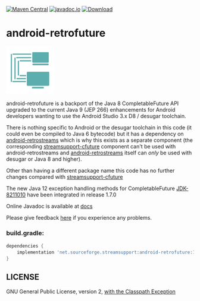 [![Maven Central](https://img.shields.io/maven-central/v/net.sourceforge.streamsupport/android-retrofuture.svg)](http://mvnrepository.com/artifact/net.sourceforge.streamsupport/android-retrofuture)
[![javadoc.io](https://javadocio-badges.herokuapp.com/net.sourceforge.streamsupport/android-retrofuture/badge.svg)](http://www.javadoc.io/doc/net.sourceforge.streamsupport/android-retrofuture/)
[![Download](https://api.bintray.com/packages/stefan-zobel/android-retrofuture/android-retrofuture/images/download.svg) ](https://bintray.com/stefan-zobel/android-retrofuture/android-retrofuture/_latestVersion)

# android-retrofuture

![](art/streamsupport-sf.png)

android-retrofuture is a backport of the Java 8 CompletableFuture API upgraded to the current Java 9 (JEP 266) enhancements for Android developers wanting to use the Android Studio 3.x D8 / desugar toolchain.

There is nothing specific to Android or the desugar toolchain in this code (it could even be compiled to Java 6 bytecode) but
it has a dependency on [android-retrostreams](https://github.com/retrostreams/android-retrostreams) which is why this exists as a separate component (the corresponding
[streamsupport-cfuture](https://github.com/stefan-zobel/streamsupport/tree/master/src/cfuture) component can't be used with android-retrostreams
and [android-retrostreams](https://github.com/retrostreams/android-retrostreams) itself can *only* be used with desugar or Java 8 and higher).

Other than having a different package name this code has no further changes compared with [streamsupport-cfuture](https://github.com/stefan-zobel/streamsupport/tree/master/src/cfuture)

The new Java 12 exception handling methods for CompletableFuture [JDK-8211010](https://bugs.openjdk.java.net/browse/JDK-8211010) have been integrated in release 1.7.0

Online Javadoc is available at [docs](https://retrostreams.github.io/android-retrofuture/apidocs/index.html)

Please give feedback [here](https://github.com/retrostreams/android-retrofuture/issues) if you experience any problems.


### build.gradle:

```gradle
dependencies {
    implementation 'net.sourceforge.streamsupport:android-retrofuture:1.7.2'
}
```

## LICENSE

GNU General Public License, version 2, [with the Classpath Exception](https://github.com/retrostreams/android-retrofuture/blob/master/GPL_ClasspathException)

